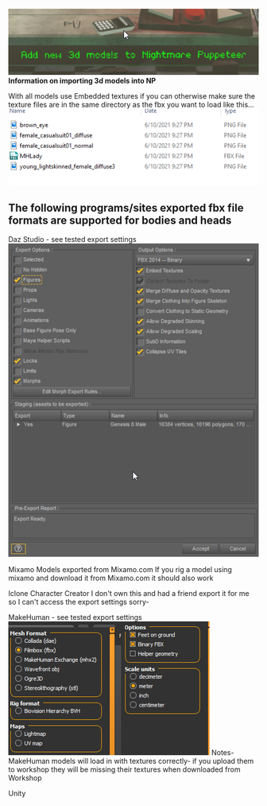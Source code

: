  ![Add3dmodelimage](https://github.com/mdotstrange/NightmarePuppeteerPublic/raw/master/Files/add3dModels.png)
**Information on importing 3d models into NP**

 With all models use Embedded textures if you can otherwise make sure the texture files are in the same directory as the fbx you want to load like this...
 ![File example](https://github.com/mdotstrange/NightmarePuppeteerPublic/raw/master/Files/FileTextures.png)

 **The following programs/sites exported fbx file formats are supported for bodies and heads**
 ----------------
 
  Daz Studio - see tested export settings
 ![DazExportImage](https://github.com/mdotstrange/NightmarePuppeteerPublic/raw/master/Files/DazOptions.png)

Mixamo
Models exported from Mixamo.com
If you rig a model using mixamo and download it from Mixamo.com it should also work

Iclone Character Creator
I don't own this and had a friend export it for me so I can't access the export settings sorry-

MakeHuman - see tested export settings
 ![MakeHUmanExport](https://github.com/mdotstrange/NightmarePuppeteerPublic/raw/master/Files/MakeHUman2.jpg)
 Notes- MakeHuman models will load in with textures correctly- if you upload them to workshop they will be missing their textures when downloaded from Workshop

Unity 
